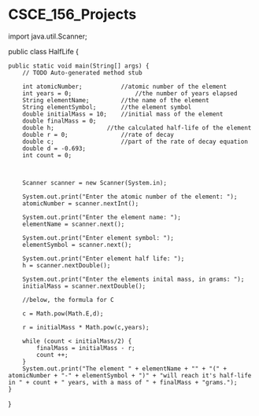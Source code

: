 CSCE_156_Projects
=================

import java.util.Scanner;

public class HalfLife {

	public static void main(String[] args) {
		// TODO Auto-generated method stub
		
		int atomicNumber;			//atomic number of the element
		int years = 0;					//the number of years elapsed
		String elementName;			//the name of the element
		String elementSymbol;		//the element symbol
		double initialMass = 10;	//initial mass of the element
		double finalMass = 0;
		double h;				//the calculated half-life of the element
		double r = 0;				//rate of decay 
		double c;					//part of the rate of decay equation
		double d = -0.693;
		int count = 0;
		
	
		
		Scanner scanner = new Scanner(System.in);
		
		System.out.print("Enter the atomic number of the element: ");
		atomicNumber = scanner.nextInt();
		
		System.out.print("Enter the element name: ");
		elementName = scanner.next();
		
		System.out.print("Enter element symbol: ");
		elementSymbol = scanner.next();
		
		System.out.print("Enter element half life: ");
		h = scanner.nextDouble();
		
		System.out.print("Enter the elements inital mass, in grams: ");
		initialMass = scanner.nextDouble();
		
		//below, the formula for C
		
		c = Math.pow(Math.E,d);
		
		r = initialMass * Math.pow(c,years);
		
		while (count < initialMass/2) {
			finalMass = initialMass - r;
			count ++;
		}
		System.out.print("The element " + elementName + "" + "(" + atomicNumber + "-" + elementSymbol + ")" + "will reach it's half-life in " + count + " years, with a mass of " + finalMass + "grams.");
	}
	
	
}
